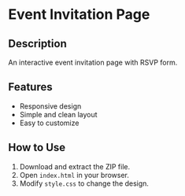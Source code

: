 # Event Invitation Page

## Description
An interactive event invitation page with RSVP form.

## Features
- Responsive design
- Simple and clean layout
- Easy to customize

## How to Use
1. Download and extract the ZIP file.
2. Open `index.html` in your browser.
3. Modify `style.css` to change the design.
